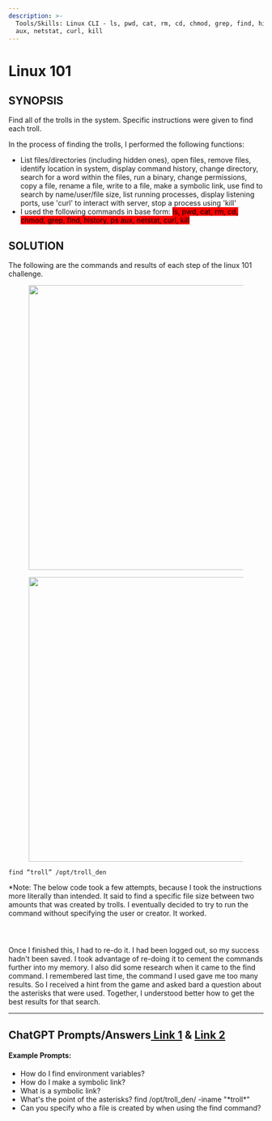 ```yaml
---
description: >-
  Tools/Skills: Linux CLI - ls, pwd, cat, rm, cd, chmod, grep, find, history, ps
  aux, netstat, curl, kill
---
```


# Linux 101

## SYNOPSIS

Find all of the trolls in the system. Specific instructions were given to find each troll.

In the process of finding the trolls, I performed the following functions:&#x20;

* List files/directories (including hidden ones), open files, remove files, identify location in system, display command history, change directory, search for a word within the files, run a binary, change permissions, copy a file, rename a file, write to a file, make a symbolic link, use find to search by name/user/file size, list running processes, display listening ports, use 'curl' to interact with server, stop a process using 'kill'
* I used the following commands in base form: <mark style="background-color:red;">ls, pwd, cat, rm, cd, chmod, grep, find, history, ps aux, netstat, curl, kill</mark>

## SOLUTION

The following are the commands and results of each step of the linux 101 challenge.

<div align="left">

<figure><img src="https://lh7-us.googleusercontent.com/eGKwaEre3T8rxQFBnqlxoEbGBJxrGXpTnbT5K_Ps0pxmR38ItzwjAHdRqJOlFMM98KhgZKXaQi583QWtzwctw59rkKMG1USnrMqqZC6XKBB2ttIuOuc6afoZ9Kzw7_No693YN7wqqUXsiOvNorVeQmM" alt="" width="563"><figcaption></figcaption></figure>

</div>

<div align="left">

<figure><img src="https://lh7-us.googleusercontent.com/rx4NslQFhseB8qmcR0M0TtvSfZCANGGy2mWAZ3K5bMCt5KUnetC3LS6FNvCXLtPgmC0Yn6rHY_jgaWtCb4vlVQXxDelrNllhfR6L6WeDzC8n4aV9aYzWwLxnQeQVbsgkpvWWB2lOHasVP6aMZ28sqo4" alt="" width="563"><figcaption></figcaption></figure>

</div>

`find “troll” /opt/troll_den`

\*Note: The below code took a few attempts, because I took the instructions more literally than intended. It said to find a specific file size between two amounts that was created by trolls. I eventually decided to try to run the command without specifying the user or creator. It worked.

<figure><img src="https://lh7-us.googleusercontent.com/6ZJ1pK8qOnkLnSrbLcS23ez9Ltvo-oqKqZuSC6_SyqJoTV5uPBdHvK9YGB5iSycdI4jU08IgxgIvLprESs-37c4DxVVUhvQUoQ2_ewgjqovuwSeIZExIqRXF2Cs_Ifl-u0ixpK0IFlmBfjVFq-uX3TU" alt=""><figcaption></figcaption></figure>

<figure><img src="https://lh7-us.googleusercontent.com/OlfXeAGNlw_akr-ftN5zjO_GjmKvUx3PMMu6TBVbRF_dqSdlWAklN8aSAJuZiCRzctH_pQM75fKzS6MWI7jtflXrMiN2GBD0XU08VXla7dq_pfrlDIkUdxNQHGtM1ENk-XoN9OgPN0JR-riPgAltQVM" alt=""><figcaption></figcaption></figure>

<figure><img src="https://lh7-us.googleusercontent.com/LxnsNfaGFK0g55aOfLr2ZTeXdvNv9K4XrAx08JwzEaW7-tMP2o2a_gNys8mBHjv3zlyhLq31eTBKgA2azIzIpO9CMeILaAMG2Py_EQcitA2lNMbzK1p6BhkA05fLR0MF_t8okIl6ki42PBMkLmQQW74" alt=""><figcaption></figcaption></figure>

Once I finished this, I had to re-do it. I had been logged out, so my success hadn't been saved. I took advantage of re-doing it to cement the commands further into my memory. I also did some research when it came to the find command. I remembered last time, the command I used gave me too many results. So I received a hint from the game and asked bard a question about the asterisks that were used. Together, I understood better how to get the best results for that search.

***

## ChatGPT Prompts/Answers[ Link 1](https://chat.openai.com/share/006a52f6-e4fe-4e22-a75c-b8f2a9e0f9ee) & [Link 2](https://chat.openai.com/share/f179a63d-feaa-479f-b569-bcd322ff589b)

#### Example Prompts:

* How do I find environment variables?
* How do I make a symbolic link?
* What is a symbolic link?
* What's the point of the asterisks? find /opt/troll\_den/ -iname "\*troll\*"
* Can you specify who a file is created by when using the find command?
